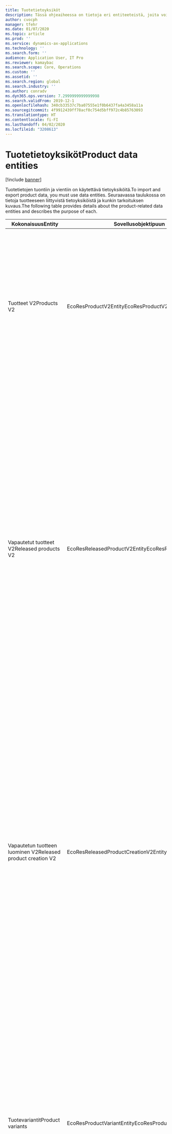 ```yaml
---
title: Tuotetietoyksiköt
description: Tässä ohjeaiheessa on tietoja eri entiteeteistä, joita voidaan käyttää tuotetietojen tuontiin ja vientiin.
author: cvocph
manager: tfehr
ms.date: 01/07/2020
ms.topic: article
ms.prod: ''
ms.service: dynamics-ax-applications
ms.technology: ''
ms.search.form: ''
audience: Application User, IT Pro
ms.reviewer: kamaybac
ms.search.scope: Core, Operations
ms.custom: ''
ms.assetid: ''
ms.search.region: global
ms.search.industry: ''
ms.author: conradv
ms.dyn365.ops.version: 7.2999999999999998
ms.search.validFrom: 2019-12-1
ms.openlocfilehash: 340cb33537c7ba07555e1f0b6437fa4a3458a11a
ms.sourcegitcommit: 4f9912439ff78acf0c754d5bff972c4b85763093
ms.translationtype: HT
ms.contentlocale: fi-FI
ms.lasthandoff: 04/02/2020
ms.locfileid: "3208613"
---
```

# <a name="product-data-entities"></a><span data-ttu-id="cf6b8-103">Tuotetietoyksiköt</span><span class="sxs-lookup"><span data-stu-id="cf6b8-103">Product data entities</span></span>

[!include [banner](../includes/banner.md)]

<span data-ttu-id="cf6b8-104">Tuotetietojen tuontiin ja vientiin on käytettävä tietoyksiköitä.</span><span class="sxs-lookup"><span data-stu-id="cf6b8-104">To import and export product data, you must use data entities.</span></span> <span data-ttu-id="cf6b8-105">Seuraavassa taulukossa on tietoja tuotteeseen liittyvistä tietoyksiköistä ja kunkin tarkoituksen kuvaus.</span><span class="sxs-lookup"><span data-stu-id="cf6b8-105">The following table provides details about the product-related data entities and describes the purpose of each.</span></span>

| <span data-ttu-id="cf6b8-106">Kokonaisuus</span><span class="sxs-lookup"><span data-stu-id="cf6b8-106">Entity</span></span> | <span data-ttu-id="cf6b8-107">Sovellusobjektipuun (AOT) nimi (tyyppi)</span><span class="sxs-lookup"><span data-stu-id="cf6b8-107">Application Object Tree (AOT) name (type)</span></span> | <span data-ttu-id="cf6b8-108">Muistiinpanot</span><span class="sxs-lookup"><span data-stu-id="cf6b8-108">Notes</span></span> |
|--------|-------------------------------------------|-------|
| <span data-ttu-id="cf6b8-109">Tuotteet V2</span><span class="sxs-lookup"><span data-stu-id="cf6b8-109">Products V2</span></span> | <span data-ttu-id="cf6b8-110">EcoResProductV2Entity</span><span class="sxs-lookup"><span data-stu-id="cf6b8-110">EcoResProductV2Entity</span></span> | <span data-ttu-id="cf6b8-111">Tätä entiteettiä käytetään jaettujen tuotteiden-erillisten tuotteiden ja päätuotteiden tuontiin ja vientiin.</span><span class="sxs-lookup"><span data-stu-id="cf6b8-111">This entity is used to import and export shared products-distinct products and product masters.</span></span> <span data-ttu-id="cf6b8-112">Se mahdollistaa päivitykset.</span><span class="sxs-lookup"><span data-stu-id="cf6b8-112">It allows for updates.</span></span> <span data-ttu-id="cf6b8-113">Se ei tue joukkoon perustuvia SQL-toimintoja.</span><span class="sxs-lookup"><span data-stu-id="cf6b8-113">It doesn't support set-based SQL operations.</span></span> <span data-ttu-id="cf6b8-114">Se on otettu käyttöön Open Data Protocolissa (OData).</span><span class="sxs-lookup"><span data-stu-id="cf6b8-114">It's enabled for Open Data Protocol (OData).</span></span> |
| <span data-ttu-id="cf6b8-115">Vapautetut tuotteet V2</span><span class="sxs-lookup"><span data-stu-id="cf6b8-115">Released products V2</span></span> | <span data-ttu-id="cf6b8-116">EcoResReleasedProductV2Entity</span><span class="sxs-lookup"><span data-stu-id="cf6b8-116">EcoResReleasedProductV2Entity</span></span> | <span data-ttu-id="cf6b8-117">Tätä entiteettiä käytetään julkaistujen tuotteiden-erillisten tuotteiden ja päätuotteiden tuontiin ja vientiin.</span><span class="sxs-lookup"><span data-stu-id="cf6b8-117">This entity is used to import and export released products-distinct products and product masters.</span></span> <span data-ttu-id="cf6b8-118">Se mahdollistaa päivitykset.</span><span class="sxs-lookup"><span data-stu-id="cf6b8-118">It allows for updates.</span></span> <span data-ttu-id="cf6b8-119">Se edellyttää, että jaettu tuote on jo luotu.</span><span class="sxs-lookup"><span data-stu-id="cf6b8-119">It requires that the shared product already be created.</span></span> <span data-ttu-id="cf6b8-120">Kun uusi vapautettu tuote tuodaan, jaetun tuotteen julkaisu tapahtuu.</span><span class="sxs-lookup"><span data-stu-id="cf6b8-120">When a new released product is imported, a release of the shared product occurs.</span></span> <span data-ttu-id="cf6b8-121">On myös erillisiä entiteettejä, joiden avulla voidaan tuoda ja viedä vapautettuja päätuotteita ja julkaista erillisiä variantteja.</span><span class="sxs-lookup"><span data-stu-id="cf6b8-121">There are also separate entities that can be used to import and export released product masters and released distinct variants.</span></span> <span data-ttu-id="cf6b8-122">Tämä entiteetti ei tue joukkoon perustuvia SQL-toimintoja tai poistotoimintoja.</span><span class="sxs-lookup"><span data-stu-id="cf6b8-122">This entity doesn't support set-based SQL operations or delete operations.</span></span> <span data-ttu-id="cf6b8-123">Se on otettu käyttöön ODatassa.</span><span class="sxs-lookup"><span data-stu-id="cf6b8-123">It's enabled for OData.</span></span> |
| <span data-ttu-id="cf6b8-124">Vapautetun tuotteen luominen V2</span><span class="sxs-lookup"><span data-stu-id="cf6b8-124">Released product creation V2</span></span> | <span data-ttu-id="cf6b8-125">EcoResReleasedProductCreationV2Entity</span><span class="sxs-lookup"><span data-stu-id="cf6b8-125">EcoResReleasedProductCreationV2Entity</span></span> | <span data-ttu-id="cf6b8-126">Tätä entiteettiä käytetään, kun tuodaan jaettuja tuotteita ja vapautettuja tuotteita yhdessä vaiheessa.</span><span class="sxs-lookup"><span data-stu-id="cf6b8-126">This entity is used to import shared products and released products in one step.</span></span> <span data-ttu-id="cf6b8-127">Vaikka se tukee vientiä, tätä käyttöä ei suositella, koska entiteetin tarkoitus on tuotteen luonti.</span><span class="sxs-lookup"><span data-stu-id="cf6b8-127">Although it supports exports, that use isn't recommended, because the purpose of the entity is product creation.</span></span> <span data-ttu-id="cf6b8-128">Se ei tue päivityksiä.</span><span class="sxs-lookup"><span data-stu-id="cf6b8-128">It doesn't support updates.</span></span> <span data-ttu-id="cf6b8-129">Se tukee rajoitettua joukkoa kenttiä (kenttiä, jotka ovat käytettävissä tuotteen luonti -valintaikkunassa).</span><span class="sxs-lookup"><span data-stu-id="cf6b8-129">It supports a limited set of fields (fields that are available in the product creation dialog box).</span></span> <span data-ttu-id="cf6b8-130">Se ei tue joukkoon perustuvia SQL-toimintoja.</span><span class="sxs-lookup"><span data-stu-id="cf6b8-130">It doesn't support set-based SQL operations.</span></span> <span data-ttu-id="cf6b8-131">Se ei altistu ODatan kautta.</span><span class="sxs-lookup"><span data-stu-id="cf6b8-131">It isn't exposed through OData.</span></span> |
| <span data-ttu-id="cf6b8-132">Tuotevariantit</span><span class="sxs-lookup"><span data-stu-id="cf6b8-132">Product variants</span></span> | <span data-ttu-id="cf6b8-133">EcoResProductVariantEntity</span><span class="sxs-lookup"><span data-stu-id="cf6b8-133">EcoResProductVariantEntity</span></span> | <span data-ttu-id="cf6b8-134">Tätä entiteettiä käytetään jaettujen tuotevarianttien tuontiin ja vientiin.</span><span class="sxs-lookup"><span data-stu-id="cf6b8-134">This entity is used to import and export shared product variants.</span></span> <span data-ttu-id="cf6b8-135">Se mahdollistaa päivitykset.</span><span class="sxs-lookup"><span data-stu-id="cf6b8-135">It allows for updates.</span></span> <span data-ttu-id="cf6b8-136">Se edellyttää, että dimensioarvot on jo luotu.</span><span class="sxs-lookup"><span data-stu-id="cf6b8-136">It requires that dimension values already be created.</span></span> <span data-ttu-id="cf6b8-137">Integrointiavain on päätuote ja tuotedimensiot.</span><span class="sxs-lookup"><span data-stu-id="cf6b8-137">The integration key is the product master plus product dimensions.</span></span> <span data-ttu-id="cf6b8-138">Tämä yksikkö ei tue joukkoon perustuvia SQL-toimintoja.</span><span class="sxs-lookup"><span data-stu-id="cf6b8-138">This entity doesn't support set-based SQL operations.</span></span> <span data-ttu-id="cf6b8-139">Se on otettu käyttöön ODatassa.</span><span class="sxs-lookup"><span data-stu-id="cf6b8-139">It's enabled for OData.</span></span> <span data-ttu-id="cf6b8-140">Se tukee poistotoimintoja.</span><span class="sxs-lookup"><span data-stu-id="cf6b8-140">It supports delete operations.</span></span> <span data-ttu-id="cf6b8-141">Sitä ei voi laajentaa lisäämällä uusia tuotedimensioita.</span><span class="sxs-lookup"><span data-stu-id="cf6b8-141">It can't be extended through the addition of new product dimensions.</span></span> |
| <span data-ttu-id="cf6b8-142">Tuotevariantit tuotenumeron tunnuksen mukaan</span><span class="sxs-lookup"><span data-stu-id="cf6b8-142">Product variants by product number identification</span></span> | <span data-ttu-id="cf6b8-143">EcoResProductNumberIdentifiedProductVariantEntity</span><span class="sxs-lookup"><span data-stu-id="cf6b8-143">EcoResProductNumberIdentifiedProductVariantEntity</span></span> | <span data-ttu-id="cf6b8-144">Tätä entiteettiä käytetään jaettujen tuotevarianttien tuontiin ja vientiin.</span><span class="sxs-lookup"><span data-stu-id="cf6b8-144">This entity is used to import and export shared product variants.</span></span> <span data-ttu-id="cf6b8-145">Se mahdollistaa päivitykset.</span><span class="sxs-lookup"><span data-stu-id="cf6b8-145">It allows for updates.</span></span> <span data-ttu-id="cf6b8-146">Se edellyttää, että dimensioarvot on jo luotu.</span><span class="sxs-lookup"><span data-stu-id="cf6b8-146">It requires that dimension values already be created.</span></span> <span data-ttu-id="cf6b8-147">Integrointiavain on tuotenumero (kun taas **tuotevariantit** -entiteetin integrointiavain on päätuote ja tuotedimensiot).</span><span class="sxs-lookup"><span data-stu-id="cf6b8-147">The integration key is the product number (whereas the integration key for the **Product variants** entity is the product master plus product dimensions).</span></span> |
| <span data-ttu-id="cf6b8-148">Vapautetut tuotevariantit</span><span class="sxs-lookup"><span data-stu-id="cf6b8-148">Released product variants</span></span> | <span data-ttu-id="cf6b8-149">EcoResReleasedProductVariantEntity</span><span class="sxs-lookup"><span data-stu-id="cf6b8-149">EcoResReleasedProductVariantEntity</span></span> | <span data-ttu-id="cf6b8-150">Tätä entiteettiä käytetään julkaistujen tuotevarianttien tuontiin ja vientiin.</span><span class="sxs-lookup"><span data-stu-id="cf6b8-150">This entity is used to import and export released product variants.</span></span> <span data-ttu-id="cf6b8-151">Se mahdollistaa päivitykset.</span><span class="sxs-lookup"><span data-stu-id="cf6b8-151">It allows for updates.</span></span> <span data-ttu-id="cf6b8-152">Se edellyttää, että jaettu tuotevariantti on jo luotu.</span><span class="sxs-lookup"><span data-stu-id="cf6b8-152">It requires that shared product variants already be created.</span></span> <span data-ttu-id="cf6b8-153">Kun uusi vapautettu tuotevariantti tuodaan, jaetun tuotevariantin julkaisu tapahtuu.</span><span class="sxs-lookup"><span data-stu-id="cf6b8-153">When a new released product variant is imported, a release of the shared product variant occurs.</span></span> <span data-ttu-id="cf6b8-154">Tämä yksikkö ei tue joukkoon perustuvia SQL-toimintoja.</span><span class="sxs-lookup"><span data-stu-id="cf6b8-154">This entity doesn't support set-based SQL operations.</span></span> <span data-ttu-id="cf6b8-155">Se on otettu käyttöön ODatassa.</span><span class="sxs-lookup"><span data-stu-id="cf6b8-155">It's enabled for OData.</span></span> <span data-ttu-id="cf6b8-156">Vaikka se tukee poistotoimintoja, kyseinen käyttö aiheuttaa tällä hetkellä tietojen vioittumisen, koska nykyisessä ympäristössä on virhe.</span><span class="sxs-lookup"><span data-stu-id="cf6b8-156">Although it supports delete operations, that use currently causes data corruption because of a bug in the current platform.</span></span> <span data-ttu-id="cf6b8-157">Tätä entiteettiä ei voi laajentaa lisäämällä uusia tuotedimensioita.</span><span class="sxs-lookup"><span data-stu-id="cf6b8-157">This entity can't be extended through the addition of new product dimensions.</span></span> |
| <span data-ttu-id="cf6b8-158">Vapautetut tuotevariantit tuotenumeron tunnuksen mukaan</span><span class="sxs-lookup"><span data-stu-id="cf6b8-158">Released product variants by product number identification</span></span> | <span data-ttu-id="cf6b8-159">EcoResProductNumberIdentifiedReleasedProductVariantEntity</span><span class="sxs-lookup"><span data-stu-id="cf6b8-159">EcoResProductNumberIdentifiedReleasedProductVariantEntity</span></span> | <span data-ttu-id="cf6b8-160">Tämä entiteetti muistuttaa **Julkaistut tuotevariantit** -entiteettiä, mutta integrointiavain on tuotenumero eikä päätuote ja tuotedimensiot.</span><span class="sxs-lookup"><span data-stu-id="cf6b8-160">This entity resembles the **Released product variants** entity, but the integration key is the product number instead of the product master plus product dimensions.</span></span> <span data-ttu-id="cf6b8-161">Sitä voi laajentaa lisäämällä uusia tuotedimensioita.</span><span class="sxs-lookup"><span data-stu-id="cf6b8-161">It can be extended through the addition of new product dimensions.</span></span> |
| <span data-ttu-id="cf6b8-162">Myytävät vapautetut tuotteet</span><span class="sxs-lookup"><span data-stu-id="cf6b8-162">Sellable released products</span></span> | <span data-ttu-id="cf6b8-163">EcoResSellableReleasedProductEntity</span><span class="sxs-lookup"><span data-stu-id="cf6b8-163">EcoResSellableReleasedProductEntity</span></span> | <span data-ttu-id="cf6b8-164">Tätä entiteettiä käytetään vain myytävissä olevan tuotteen vientiin.</span><span class="sxs-lookup"><span data-stu-id="cf6b8-164">This entity is used to export only sellable products.</span></span> <span data-ttu-id="cf6b8-165">Myytävissä olevat tuotteet ovat tuotteita, joille on määritetty tiedot myyntitilauksessa käyttämistä varten.</span><span class="sxs-lookup"><span data-stu-id="cf6b8-165">Sellable products are products that have the information that they require in order to be used in a sales order.</span></span> <span data-ttu-id="cf6b8-166">Samoja sääntöjä käytetään, kun tuote tarkistetaan **Vapautetut tuoteet** -sivun **Vahvista**-toiminnon avulla.</span><span class="sxs-lookup"><span data-stu-id="cf6b8-166">The same rules apply when a product is validated by using the **Validate** function on the **Released products** page.</span></span> |
| <span data-ttu-id="cf6b8-167">Vapautetut erilliset tuotteet V2</span><span class="sxs-lookup"><span data-stu-id="cf6b8-167">Released Distinct products V2</span></span> | <span data-ttu-id="cf6b8-168">EcoResDistinctProductV2Entity</span><span class="sxs-lookup"><span data-stu-id="cf6b8-168">EcoResDistinctProductV2Entity</span></span> | <span data-ttu-id="cf6b8-169">Tätä entiteettiä käytetään vain erillisten tuotteiden vientiin.</span><span class="sxs-lookup"><span data-stu-id="cf6b8-169">This entity is used to export distinct products.</span></span> <span data-ttu-id="cf6b8-170">Nämä erilliset tuotteet voivat olla tuotteita, tuotteiden alatyypin tuotteita ja kaikkia tuotevariantteja.</span><span class="sxs-lookup"><span data-stu-id="cf6b8-170">Those distinct products can be products, subtype products, and product variants.</span></span> |
| <span data-ttu-id="cf6b8-171">Vapautetut päätuotteet V2</span><span class="sxs-lookup"><span data-stu-id="cf6b8-171">Released products masters V2</span></span> | <span data-ttu-id="cf6b8-172">EcoResProductMasterV2Entity</span><span class="sxs-lookup"><span data-stu-id="cf6b8-172">EcoResProductMasterV2Entity</span></span> | <span data-ttu-id="cf6b8-173">Tätä entiteettiä käytetään päätuotteiden tuontiin ja vientiin.</span><span class="sxs-lookup"><span data-stu-id="cf6b8-173">This entity is used to import and export product masters.</span></span> <span data-ttu-id="cf6b8-174">Se ei ole käytössä tietojen hallinnassa.</span><span class="sxs-lookup"><span data-stu-id="cf6b8-174">It isn't enabled for data management.</span></span> |
| <span data-ttu-id="cf6b8-175">Nimike - viivakoodi</span><span class="sxs-lookup"><span data-stu-id="cf6b8-175">Item - bar code</span></span> | <span data-ttu-id="cf6b8-176">EcoResProductBarcodeEntity</span><span class="sxs-lookup"><span data-stu-id="cf6b8-176">EcoResProductBarcodeEntity</span></span> | <span data-ttu-id="cf6b8-177">Tätä entiteettiä käytetään vain tuotteiden vientiin ja viivakoodeihin.</span><span class="sxs-lookup"><span data-stu-id="cf6b8-177">This entity is used to export products and bar codes.</span></span> |
| <span data-ttu-id="cf6b8-178">Tuotteen elinkaaren tilat</span><span class="sxs-lookup"><span data-stu-id="cf6b8-178">Product lifecycle states</span></span> | <span data-ttu-id="cf6b8-179">EcoResProductLifecycleSateEntity</span><span class="sxs-lookup"><span data-stu-id="cf6b8-179">EcoResProductLifecycleSateEntity</span></span> | <span data-ttu-id="cf6b8-180">Tätä entiteettiä käytetään tuomaan ja viemään tuotteen elinkaaren eri tilat, jotka voidaan liittää tuotteeseen.</span><span class="sxs-lookup"><span data-stu-id="cf6b8-180">This entity is used to import and export the different product lifecycle states that can be assigned to a product.</span></span> |

> [!NOTE]
> <span data-ttu-id="cf6b8-181">Voit käyttää **Julkaistut tuotteet V2** -tietoyksikköä tuodaksesi tuotteita järjestelmään vain, jos jaettu tuote on jo luotu.</span><span class="sxs-lookup"><span data-stu-id="cf6b8-181">You can use the **Released Products V2** data entity to import products into the system only if the shared product has already been created.</span></span> <span data-ttu-id="cf6b8-182">Jos haluat tuoda tuotteita järjestelmään, sinun on käytettävä **tuotteen luonti** -tietoyksikköä.</span><span class="sxs-lookup"><span data-stu-id="cf6b8-182">Otherwise, to import products into the system, you must use the **Product creation** data entity.</span></span>
